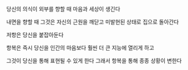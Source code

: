 당신의 의식이 외부를 향할 때 마음과 세상이 생긴다

내면을 향할 때 그것은 자신의 근원을 깨닫고 미발현된 상태로 집으로 돌아간다

저항은 당신을 붙잡아둔다

항복은 즉시 당신을 인간의 마음보다 훨씬 더 큰 지능에 열리게 하고

그것이 당신을 통해 표현될 수 있게 한다 그래서 항복을 통해 종종 상황이 변한다

